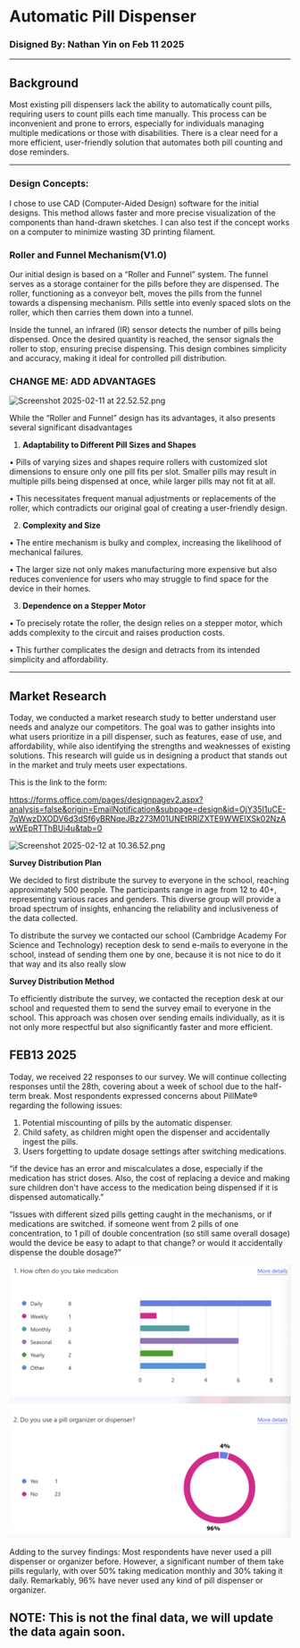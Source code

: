 # Automatic Pill Dispenser

### Disigned By: Nathan Yin on Feb 11 2025

---

## Background

Most existing pill dispensers lack the ability to automatically count pills, requiring users to count pills each time manually. This process can be inconvenient and prone to errors, especially for individuals managing multiple medications or those with disabilities. There is a clear need for a more efficient, user-friendly solution that automates both pill counting and dose reminders.

---

### **Design Concepts:**

I chose to use CAD (Computer-Aided Design) software for the initial designs. This method allows faster and more precise visualization of the components than hand-drawn sketches. I can also test if the concept works on a computer to minimize wasting 3D printing filament.

### **Roller and Funnel Mechanism(V1.0)**

Our initial design is based on a “Roller and Funnel” system. The funnel serves as a storage container for the pills before they are dispensed. The roller, functioning as a conveyor belt, moves the pills from the funnel towards a dispensing mechanism. Pills settle into evenly spaced slots on the roller, which then carries them down into a tunnel.

Inside the tunnel, an infrared (IR) sensor detects the number of pills being dispensed. Once the desired quantity is reached, the sensor signals the roller to stop, ensuring precise dispensing. This design combines simplicity and accuracy, making it ideal for controlled pill distribution.

### CHANGE ME: ADD ADVANTAGES

![Screenshot 2025-02-11 at 22.52.52.png](attachment:51cd10c9-f2c4-4b7b-a6f6-f55130790bb6:Screenshot_2025-02-11_at_22.52.52.png)

While the “Roller and Funnel” design has its advantages, it also presents several significant disadvantages

1.	**Adaptability to Different Pill Sizes and Shapes**

•	Pills of varying sizes and shapes require rollers with customized slot dimensions to ensure only one pill fits per slot. Smaller pills may result in multiple pills being dispensed at once, while larger pills may not fit at all.

•	This necessitates frequent manual adjustments or replacements of the roller, which contradicts our original goal of creating a user-friendly design.

2.	**Complexity and Size**

•	The entire mechanism is bulky and complex, increasing the likelihood of mechanical failures.

•	The larger size not only makes manufacturing more expensive but also reduces convenience for users who may struggle to find space for the device in their homes.

3.	**Dependence on a Stepper Motor**

•	To precisely rotate the roller, the design relies on a stepper motor, which adds complexity to the circuit and raises production costs.

•	This further complicates the design and detracts from its intended simplicity and affordability.

---

## Market Research

Today, we conducted a market research study to better understand user needs and analyze our competitors. The goal was to gather insights into what users prioritize in a pill dispenser, such as features, ease of use, and affordability, while also identifying the strengths and weaknesses of existing solutions. This research will guide us in designing a product that stands out in the market and truly meets user expectations.

This is the link to the form:

 https://forms.office.com/pages/designpagev2.aspx?analysis=false&origin=EmailNotification&subpage=design&id=OjY35I1uCE-7qWwzDXODV6d3dSf6yBRNqeJBz273M01UNEtRRlZXTE9WWElXSk02NzAwWEpRTThBUi4u&tab=0

![Screenshot 2025-02-12 at 10.36.52.png](attachment:5e90eb0e-ecbb-43c3-8bfc-374dc8f74f57:Screenshot_2025-02-12_at_10.36.52.png)

**Survey Distribution Plan**

We decided to first distribute the survey to everyone in the school, reaching approximately 500 people. The participants range in age from 12 to 40+, representing various races and genders. This diverse group will provide a broad spectrum of insights, enhancing the reliability and inclusiveness of the data collected.

To distribute the survey we contacted our school (Cambridge Academy For Science and Technology) reception desk to send e-mails to everyone in the school, instead of sending them one by one, because it is not nice to do it that way and its also really slow

**Survey Distribution Method**

To efficiently distribute the survey, we contacted the reception desk at our school and requested them to send the survey email to everyone in the school. This approach was chosen over sending emails individually, as it is not only more respectful but also significantly faster and more efficient.

## FEB13 2025

Today, we received 22 responses to our survey. We will continue collecting responses until the 28th, covering about a week of school due to the half-term break. Most respondents expressed concerns about PillMate® regarding the following issues:
1.	Potential miscounting of pills by the automatic dispenser.
2.	Child safety, as children might open the dispenser and accidentally ingest the pills.
3.	Users forgetting to update dosage settings after switching medications.

“if the device has an error and miscalculates a dose, especially if the medication has strict doses. Also, the cost of replacing a device and making sure children don't have access to the medication being dispensed if it is dispensed automatically.”

“Issues with different sized pills getting caught in the mechanisms, or if medications are switched. if someone went from 2 pills of one concentration, to 1 pill of double concentration (so still same overall dosage) would the device be easy to adapt to that change? or would it accidentally dispense the double dosage?”

![image](https://github.com/NathanY12345/NathanY12345.github.io/blob/main/Screenshot%202025-02-13%20at%2012.12.36.png)

Adding to the survey findings: Most respondents have never used a pill dispenser or organizer before. However, a significant number of them take pills regularly, with over 50% taking medication monthly and 30% taking it daily. Remarkably, 96% have never used any kind of pill dispenser or organizer.

## NOTE: This is not the final data, we will update the data again soon.
